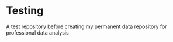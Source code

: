 # Testing
A test repository before creating my permanent data repository for professional data analysis
